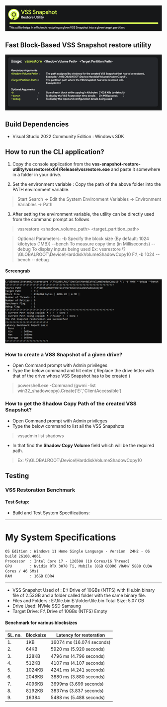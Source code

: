 ![screenshot](resources/gitbanner_cut.png)
## Fast Block-Based VSS Snapshot restore utility
![screenshot](resources/run.png)

## Build Dependencies 
- Visual Studio 2022 Community Edition : Windows SDK

  
## How to run the CLI application?
1. Copy the console application from the **vss-snapshot-restore-utility\vssrestore\x64\Release\vssrestore.exe** and paste it somewhere in a folder in your drive.

2. Set the environment variable : Copy the path of the above folder into the PATH environment variable.
 
> Start Search -> Edit the System Environment Variables -> Environment Variables -> Path
 

3. After setting the environment variable, the utility can be directly used from the command prompt as follows
> vssrestore <shadow_volume_path> <target_partition_path>

> Optional Parameters:
>    -b        Specify the block size        (By default: 1024 kilobytes (1MB))
>    --bench   To measure copy time          (in Milliseconds)
>    --debug   To display inputs being used
>  Ex: vssrestore \\?\GLOBALROOT\Device\HarddiskVolumeShadowCopy10 F:\ -b 1024 --bench --debug

#### Screengrab
![screenshot](resources/fastestrunst.png)


### How to create a VSS Snapshot of a given drive?
- Open Command prompt with Admin privileges
- Type the below command and hit enter ( Replace the drive letter with that of the drive whose VSS Snapshot has to be created )

> powershell.exe -Command (gwmi -list win32_shadowcopy).Create('E:\','ClientAccessible')



### How to get the Shadow Copy Path of the created VSS Snapshot?
- Open Command prompt with Admin privileges
- Type the below command to list all the VSS Snapshots

>  vssadmin list shadows

- In that find the  **Shadow Copy Volume** field which will be the required path.

>  Ex:  \\?\GLOBALROOT\Device\HarddiskVolumeShadowCopy10

## Testing
### VSS Restoration Benchmark
#### Test Setup:
- Build and Test System Specifications: 
---------------------------------------------------------------------------------------------------------------------------
# My System Specifications
    OS Edition : Windows 11 Home Single Language - Version	24H2 - OS build	26100.4061
    Processor  : Intel Core i7 - 12650H (10 Cores/16 Thread)
    GPU        : Nvidia RTX 3070 Ti, Mobile (8GB GDDR6 VRAM/ 5888 CUDA Cores / 46 SMs)
    RAM        : 16GB DDR4
---------------------------------------------------------------------------------------------------------------------------
- VSS Snapshot Used of :  E:\ Drive of 10GBs (NTFS) with file.bin binary file of 2.53GB and a folder called folder with the same binary file.
- Files and Folders : E:\file.bin
                      E:\folder\file.bin
                      Total Size: 5.07 GB
- Drive Used: NVMe SSD Samsung
- Target Drive:  F:\ Drive of 10GBs (NTFS) Empty
#### Benchmark for various blocksizes

|SL. no. | Blocksize | Latency for restoration |
| -- | -- | -- |
| 1. | 1KB | 16074 ms (16.074 seconds) |
| 2. | 64KB | 5920 ms (5.920 seconds) |
| 3. | 128KB | 4796 ms (4.796 seconds) |
| 4. | 512KB | 4107 ms (4.107 seconds) |
| 5. | 1024KB | 4241 ms (4.241 seconds) |
| 6. | 2048KB | 3880 ms (3.880 seconds) |
| 7. | 4096KB | 3699ms (3.699 seconds) |
| 8. | 8192KB | 3837ms (3.837 seconds) |
| 9. | 16384 | 5488 ms (5.488 seconds) |





